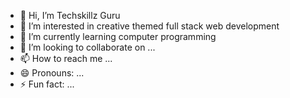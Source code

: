 - 👋 Hi, I’m Techskillz Guru
- 👀 I’m interested in creative themed full stack web development 
- 🌱 I’m currently learning computer programming 
- 💞️ I’m looking to collaborate on ...
- 📫 How to reach me ...
- 😄 Pronouns: ...
- ⚡ Fun fact: ...

<!---
Skillzte/Skillzte is a ✨ special ✨ repository because its `README.md` (this file) appears on your GitHub profile.
You can click the Preview link to take a look at your changes.
--->
